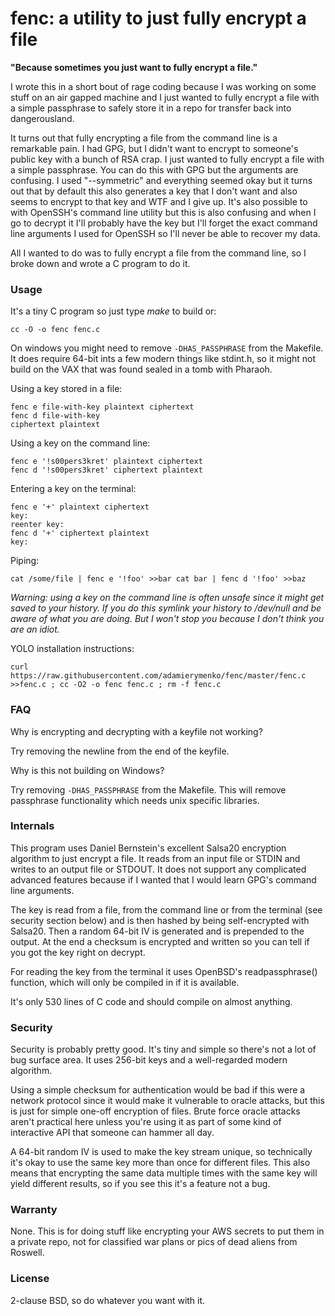 fenc: a utility to just fully encrypt a file
======================================================

**"Because sometimes you just want to fully encrypt a file."**

I wrote this in a short bout of rage coding because I was working on
some stuff on an air gapped machine and I just wanted to fully
encrypt a file with a simple passphrase to safely store it in a repo
for transfer back into dangerousland.

It turns out that fully encrypting a file from the command line is a
remarkable pain. I had GPG, but I didn't want to encrypt to someone's
public key with a bunch of RSA crap. I just wanted to fully encrypt a file
with a simple passphrase. You can do this with GPG but the arguments are
confusing. I used "--symmetric" and everything seemed okay but it turns
out that by default this also generates a key that I don't want and also
seems to encrypt to that key and WTF and I give up. It's also possible
to with OpenSSH's command line utility but this is also confusing and
when I go to decrypt it I'll probably have the key but I'll forget the
exact command line arguments I used for OpenSSH so I'll never be able
to recover my data.

All I wanted to do was to fully encrypt a file from the command
line, so I broke down and wrote a C program to do it.

### Usage

It's a tiny C program so just type *make* to build or:

    cc -O -o fenc fenc.c

On windows you might need to remove `-DHAS_PASSPHRASE` from the
Makefile. It does require 64-bit ints a few modern things like stdint.h,
so it might not build on the VAX that was found sealed in a tomb with
Pharaoh.

Using a key stored in a file:

    fenc e file-with-key plaintext ciphertext
    fenc d file-with-key
    ciphertext plaintext

Using a key on the command line:

    fenc e '!s00pers3kret' plaintext ciphertext
    fenc d '!s00pers3kret' ciphertext plaintext

Entering a key on the terminal:

    fenc e '+' plaintext ciphertext
    key:
    reenter key:
    fenc d '+' ciphertext plaintext
    key:

Piping:

    cat /some/file | fenc e '!foo' >>bar cat bar | fenc d '!foo' >>baz

*Warning: using a key on the command line is often unsafe since it
might get saved to your history. If you do this symlink your history
to /dev/null and be aware of what you are doing. But I won't stop you
because I don't think you are an idiot.*

YOLO installation instructions:

    curl https://raw.githubusercontent.com/adamierymenko/fenc/master/fenc.c >>fenc.c ; cc -O2 -o fenc fenc.c ; rm -f fenc.c

### FAQ

Why is encrypting and decrypting with a keyfile not working?

Try removing the newline from the end of the keyfile.

Why is this not building on Windows?

Try removing `-DHAS_PASSPHRASE` from the Makefile. This will remove
passphrase functionality which needs unix specific libraries.

### Internals

This program uses Daniel Bernstein's excellent
Salsa20 encryption algorithm to just encrypt a file. It reads
from an input file or STDIN and writes to an output file or STDOUT. It
does not support any complicated advanced features because if I wanted
that I would learn GPG's command line arguments.

The key is read from a file, from the command line or from the terminal
(see security section below) and is then hashed by being self-encrypted
with Salsa20. Then a random 64-bit IV is generated and is prepended to
the output. At the end a checksum is encrypted and written so you can
tell if you got the key right on decrypt.

For reading the key from the terminal it uses OpenBSD's readpassphrase()
function, which will only be compiled in if it is available.

It's only 530 lines of C code and should compile on almost anything.

### Security

Security is probably pretty good. It's tiny and simple so there's not
a lot of bug surface area. It uses 256-bit keys and a well-regarded
modern algorithm.

Using a simple checksum for authentication would be bad if this were a
network protocol since it would make it vulnerable to oracle attacks,
but this is just for simple one-off encryption of files. Brute force
oracle attacks aren't practical here unless you're using it as part of
some kind of interactive API that someone can hammer all day.

A 64-bit random IV is used to make the key stream unique, so technically
it's okay to use the same key more than once for different files. This
also means that encrypting the same data multiple times with the same key
will yield different results, so if you see this it's a feature not a bug.

### Warranty

None. This is for doing stuff like encrypting your AWS secrets to put
them in a private repo, not for classified war plans or pics of dead
aliens from Roswell.

### License

2-clause BSD, so do whatever you want with it.
